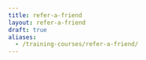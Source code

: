 ```yaml
---
title: refer-a-friend
layout: refer-a-friend
draft: true
aliases:
  - /training-courses/refer-a-friend/
---
```

